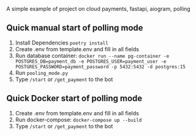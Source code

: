 A simple example of project on cloud payments, fastapi, aiogram, polling

## Quick manual start of polling mode

1. Install Dependencies
`poetry install`
2. Create .env from template.env and fill in all fields
3. Run database container:
`docker run --name pg-container -e POSTGRES_DB=payment_db -e POSTGRES_USER=payment_user -e POSTGRES_PASSWORD=payment_password -p 5432:5432 -d postgres:15`
4. Run `pooling_mode.py`
5. Type `/start` or `/get_payment` to the bot

## Quick Docker start of polling mode

1. Create .env from template.env and fill in all fields
2. Run docker-compose: `docker-compose up --build`
3. Type `/start` or `/get_payment` to the bot